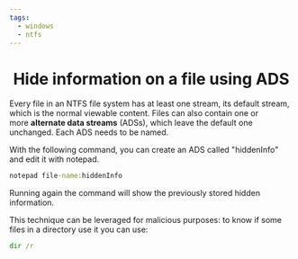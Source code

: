```yaml
---
tags:
  - windows
  - ntfs
---
```

#  Hide information on a file using ADS

Every file in an NTFS file system has at least one stream, its default stream, which is the normal viewable content.
Files can also contain one or more **alternate data streams** (ADSs), which leave the default one unchanged. Each ADS needs to be named.

With the following command, you can create an ADS called "hiddenInfo" and edit it with notepad.

```bat
notepad file-name:hiddenInfo
```

Running again the command will show the previously stored hidden information.

This technique can be leveraged for malicious purposes: to know if some files in a directory use it you can use: 

```bat
dir /r
```
